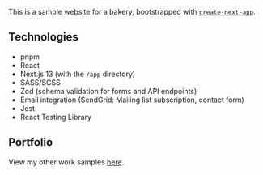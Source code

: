 This is a sample website for a bakery, bootstrapped with [`create-next-app`](https://github.com/vercel/next.js/tree/canary/packages/create-next-app).

## Technologies

- pnpm
- React
- Next.js 13 (with the `/app` directory)
- SASS/SCSS
- Zod (schema validation for forms and API endpoints)
- Email integration (SendGrid: Mailing list subscription, contact form)
- Jest
- React Testing Library

## Portfolio

View my other work samples [here](https://michellepoon.ca/portfolio).
